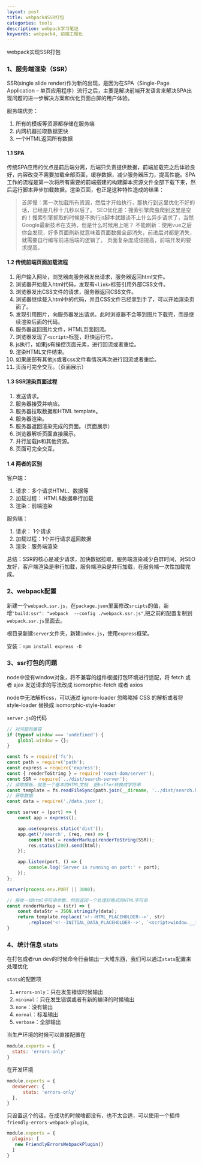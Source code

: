 ```yaml
---
layout: post
title: webpack4SSR打包
categories: tools
description: webpack学习笔记
keywords: webpack4, 前端工程化 
---
```



webpack实现SSR打包

### 1、服务端渲染（SSR）

SSR(single slide render)作为新的出现，是因为在SPA（Single-Page Application – 单页应用程序）流行之后，主要是解决前端开发语言来解决SPA出现问题的进一步解决方案和优化页面白屏的用户体验。

服务端优势：

1. 所有的模板等资源都存储在服务端
2. 内网机器拉取数据更快
3. 一个HTML返回所有数据

#### 1.1 SPA

传统SPA应用的优点是前后端分离，后端只负责提供数据，前端加载完之后体验良好，内容改变不需要加载全部页面，缓存数据，减少服务器压力，提高性能。SPA工作的流程是第一次将所有需要的前端搭建的构建脚本资源文件全部下载下来，然后运行脚本异步加载数据，渲染页面，也正是这种特性造成的结果：

> 首屏慢：第一次加载所有资源，然后才开始执行，那执行到这里优化不好的话，已经是几秒十几秒以后了。
> SEO优化差：搜索引擎爬虫爬到这里是空的！搜索引擎抓取的时候是不执行js脚本就跟谈不上什么异步请求了，当然Google最新技术在支持，但是什么时候用上呢？
> 不能刷新：使用vue之后你会发现，好多页面刷新就意味着页面数据全部消失，前进后对都是消失，就需要自行编写前进后端的逻辑了。
> 页面复杂度成倍提高，前端开发的要求提高。

#### 1.2 传统前端页面加载流程

1. 用户输入网址，浏览器向服务器发出请求，服务器返回html文件。
2. 浏览器开始载入html代码，发现有`<link>`标签引用外部CSS文件。
3. 浏览器发出CSS文件的请求，服务器返回CSS文件。
4. 浏览器继续载入html中的代码，并且CSS文件已经拿到手了，可以开始渲染页面了。
5. 发现引用图片，向服务器发出请求。此时浏览器不会等到图片下载完，而是继续渲染后面的代码。
6. 服务器返回图片文件，HTML页面回流。
7. 浏览器发现了`<script>`标签，赶快运行它。
8. js执行，如果js有操控页面元素，进行回流或者重绘。
9. 渲染HTML文件结束。
10. 如果底部有其他js或者css文件看情况再次进行回流或者重绘。
11. 页面可完全交互。（页面展示）

#### 1.3 SSR渲染页面过程

1. 发送请求。
2. 服务器接受并响应。
3. 服务器拉取数据和HTML template。
4. 服务器渲染。
5. 服务器返回渲染完成的页面。（页面展示）
6. 浏览器解析页面直接展示。
7. 并行加载js和其他资源。
8. 页面可完全交互。

#### 1.4 两者的区别

客户端：

1. 请求：多个请求HTML、数据等
2. 加载过程： HTML&数据串行加载
3. 渲染：前端渲染

服务端：

1. 请求： 1个请求
2. 加载过程：1个并行请求返回数据
3. 渲染：服务端渲染

总结：SSR的核心是减少请求，加快数据拉取，服务端渲染减少白屏时间，对SEO友好，客户端渲染是串行加载，服务端渲染是并行加载，在服务端一次性加载完成。

### 2、webpack配置

新建一个`webpack.ssr.js`，在`package.json`里面修改`srcipts`的值，新增`"build:ssr": "webpack  --config ./webpack.ssr.js"`,把之前的配置复制到`webpack.ssr.js`里面去。

根目录新建`server`文件夹，新建`index.js`，使用`express`框架。

安装：`npm install express -D`

### 3、ssr打包的问题

node中没有window对象，将不兼容的组件根据打包环境进行适配，将 fetch 或者 ajax 发送请求的写法改成 isomorphic-fetch 或者 axios

node中无法解析css，可以通过 ignore-loader 忽略略掉 CSS 的解析或者将 style-loader 替换成 isomorphic-style-loader

`server.js`的代码

```js
// 对问题的兼容
if (typeof window === 'undefined') {
    global.window = {};
}

const fs = require('fs');
const path = require('path');
const express = require('express');
const { renderToString } = require('react-dom/server');
const SSR = require('../dist/search-server');
// 读取模板，就是一个基本的HTML文档  把buffer转换成字符串
const template = fs.readFileSync(path.join(__dirname, '../dist/search.html'), 'utf-8');
// 获取数据
const data = require('./data.json');

const server = (port) => {
    const app = express();

    app.use(express.static('dist'));
    app.get('/search', (req, res) => {
        const html = renderMarkup(renderToString(SSR));
        res.status(200).send(html);
    });

    app.listen(port, () => {
        console.log('Server is running on port:' + port);
    });
};

server(process.env.PORT || 3000);

// 接收一段html字符串参数，然后返回一个处理好格式的HTML字符串
const renderMarkup = (str) => {
    const dataStr = JSON.stringify(data);
    return template.replace('<!--HTML_PLACEHOLDER-->', str)
        .replace('<!--INITIAL_DATA_PLACEHOLDER-->', `<script>window.__initial_data=${dataStr}</script>`);
}
```

### 4、统计信息 stats

在打包或者run dev的时候命令行会输出一大堆东西，我们可以通过`stats`配置来处理优化

`stats`的配置项

1. `errors-only`：只在发生错误时候输出
2. `minimal`：只在发生错误或者有新的编译的时候输出
3. `none`：没有输出
4. `normal`：标准输出
5. `verbose`：全部输出

当生产环境的时候可以直接配置在

```js
module.exports = {
  stats: 'errors-only'
}
```

在开发环境

```js
module.exports = {
  devServer: {
      stats: 'errors-only'
  },
}
```

只设置这个的话，在成功的时候啥都没有，也不太合适，可以使用一个插件`friendly-errors-webpack-plugin`,

```js
module.exports = {
  plugins: [
   new FriendlyErrorsWebpackPlugin()
  ]
}
```
